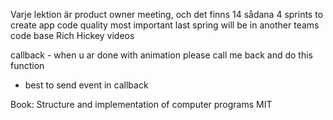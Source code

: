Varje lektion är product owner meeting, och det finns 14 sådana
4 sprints to create app
code quality most important
last spring will be in another teams code base
Rich Hickey videos

callback - when u ar done with animation please call me back and do this function
- best to send event in callback

Book: Structure and implementation of computer programs MIT